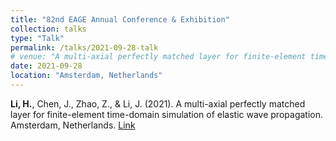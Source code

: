 ```yaml
---
title: "82nd EAGE Annual Conference & Exhibition"
collection: talks
type: "Talk"
permalink: /talks/2021-09-28-talk
# venue: "A multi-axial perfectly matched layer for finite-element time-domain simulation of elastic wave propagation"
date: 2021-09-28
location: "Amsterdam, Netherlands"
---
```


**Li, H.**, Chen, J., Zhao, Z., & Li, J. (2021). A multi-axial perfectly matched layer for finite-element time-domain simulation of elastic wave propagation. Amsterdam, Netherlands. [Link](https://doi.org/10.3997/2214-4609.202010441)
